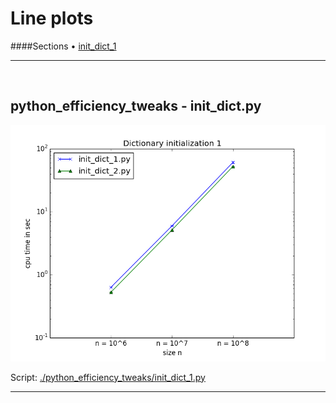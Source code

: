 # Line plots

####Sections
&#8226; [init_dict_1](#init_dict_1)<br>


-------
<a name="init_dict_1"></a>
<br>

## python_efficiency_tweaks - init_dict.py

![./python_efficiency_tweaks/init_dict_1.png](./python_efficiency_tweaks/init_dict_1.png)

Script: [./python_efficiency_tweaks/init_dict_1.py](./python_efficiency_tweaks/init_dict_1.py)

-----